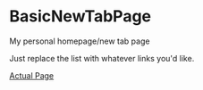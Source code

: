 # BasicNewTabPage
My personal homepage/new tab page

Just replace the list with whatever links you'd like.

<a href="https://souldj673.github.io/BasicNewTabPage/home.html">Actual Page</a>
